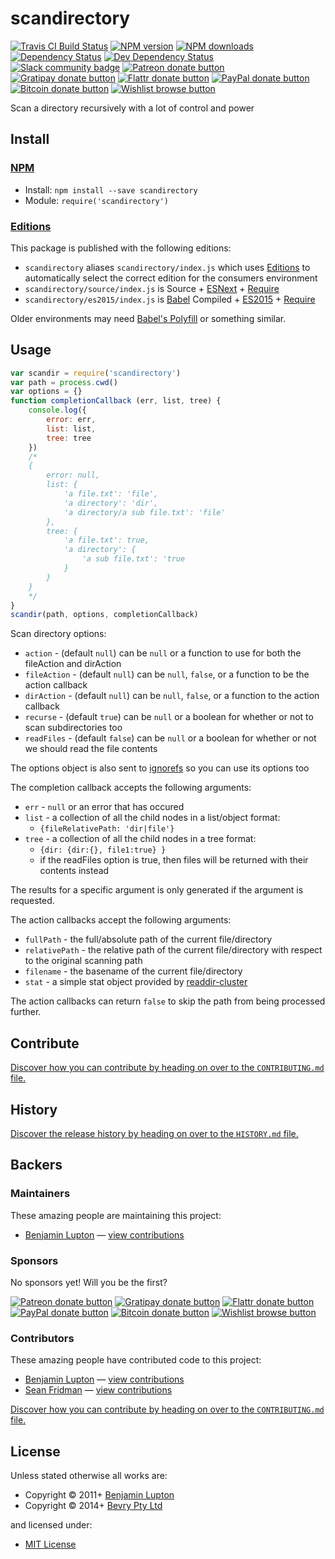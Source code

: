 <!-- TITLE/ -->

<h1>scandirectory</h1>

<!-- /TITLE -->


<!-- BADGES/ -->

<span class="badge-travisci"><a href="http://travis-ci.org/bevry/scandirectory" title="Check this project's build status on TravisCI"><img src="https://img.shields.io/travis/bevry/scandirectory/master.svg" alt="Travis CI Build Status" /></a></span>
<span class="badge-npmversion"><a href="https://npmjs.org/package/scandirectory" title="View this project on NPM"><img src="https://img.shields.io/npm/v/scandirectory.svg" alt="NPM version" /></a></span>
<span class="badge-npmdownloads"><a href="https://npmjs.org/package/scandirectory" title="View this project on NPM"><img src="https://img.shields.io/npm/dm/scandirectory.svg" alt="NPM downloads" /></a></span>
<span class="badge-daviddm"><a href="https://david-dm.org/bevry/scandirectory" title="View the status of this project's dependencies on DavidDM"><img src="https://img.shields.io/david/bevry/scandirectory.svg" alt="Dependency Status" /></a></span>
<span class="badge-daviddmdev"><a href="https://david-dm.org/bevry/scandirectory#info=devDependencies" title="View the status of this project's development dependencies on DavidDM"><img src="https://img.shields.io/david/dev/bevry/scandirectory.svg" alt="Dev Dependency Status" /></a></span>
<br class="badge-separator" />
<span class="badge-slackin"><a href="https://slack.bevry.me" title="Join this project's slack community"><img src="https://slack.bevry.me/badge.svg" alt="Slack community badge" /></a></span>
<span class="badge-patreon"><a href="http://patreon.com/bevry" title="Donate to this project using Patreon"><img src="https://img.shields.io/badge/patreon-donate-yellow.svg" alt="Patreon donate button" /></a></span>
<span class="badge-gratipay"><a href="https://www.gratipay.com/bevry" title="Donate weekly to this project using Gratipay"><img src="https://img.shields.io/badge/gratipay-donate-yellow.svg" alt="Gratipay donate button" /></a></span>
<span class="badge-flattr"><a href="https://flattr.com/profile/balupton" title="Donate to this project using Flattr"><img src="https://img.shields.io/badge/flattr-donate-yellow.svg" alt="Flattr donate button" /></a></span>
<span class="badge-paypal"><a href="https://bevry.me/paypal" title="Donate to this project using Paypal"><img src="https://img.shields.io/badge/paypal-donate-yellow.svg" alt="PayPal donate button" /></a></span>
<span class="badge-bitcoin"><a href="https://bevry.me/bitcoin" title="Donate once-off to this project using Bitcoin"><img src="https://img.shields.io/badge/bitcoin-donate-yellow.svg" alt="Bitcoin donate button" /></a></span>
<span class="badge-wishlist"><a href="https://bevry.me/wishlist" title="Buy an item on our wishlist for us"><img src="https://img.shields.io/badge/wishlist-donate-yellow.svg" alt="Wishlist browse button" /></a></span>

<!-- /BADGES -->


<!-- DESCRIPTION/ -->

Scan a directory recursively with a lot of control and power

<!-- /DESCRIPTION -->


<!-- INSTALL/ -->

<h2>Install</h2>

<a href="https://npmjs.com" title="npm is a package manager for javascript"><h3>NPM</h3></a><ul>
<li>Install: <code>npm install --save scandirectory</code></li>
<li>Module: <code>require('scandirectory')</code></li></ul>

<h3><a href="https://github.com/bevry/editions" title="Editions are the best way to produce and consume packages you care about.">Editions</a></h3>

<p>This package is published with the following editions:</p>

<ul><li><code>scandirectory</code> aliases <code>scandirectory/index.js</code> which uses <a href="https://github.com/bevry/editions" title="Editions are the best way to produce and consume packages you care about.">Editions</a> to automatically select the correct edition for the consumers environment</li>
<li><code>scandirectory/source/index.js</code> is Source + <a href="https://babeljs.io/docs/learn-es2015/" title="ECMAScript Next">ESNext</a> + <a href="https://nodejs.org/dist/latest-v5.x/docs/api/modules.html" title="Node/CJS Modules">Require</a></li>
<li><code>scandirectory/es2015/index.js</code> is <a href="https://babeljs.io" title="The compiler for writing next generation JavaScript">Babel</a> Compiled + <a href="http://babeljs.io/docs/plugins/preset-es2015/" title="ECMAScript 2015">ES2015</a> + <a href="https://nodejs.org/dist/latest-v5.x/docs/api/modules.html" title="Node/CJS Modules">Require</a></li></ul>

<p>Older environments may need <a href="https://babeljs.io/docs/usage/polyfill/" title="A polyfill that emulates missing ECMAScript environment features">Babel's Polyfill</a> or something similar.</p>

<!-- /INSTALL -->


## Usage

``` javascript
var scandir = require('scandirectory')
var path = process.cwd()
var options = {}
function completionCallback (err, list, tree) {
	console.log({
		error: err,
		list: list,
		tree: tree
	})
	/*
	{
		error: null,
		list: {
			'a file.txt': 'file',
			'a directory': 'dir',
			'a directory/a sub file.txt': 'file'
		},
		tree: {
			'a file.txt': true,
			'a directory': {
				'a sub file.txt': 'true
			}
		}
	}
	*/
}
scandir(path, options, completionCallback)
```

Scan directory options:

- `action` - (default `null`) can be `null` or a function to use for both the fileAction and dirAction
- `fileAction` - (default `null`) can be `null`, `false`, or a function to be the action callback
- `dirAction` - (default `null`) can be `null`, `false`, or a function to the action callback
- `recurse` - (default `true`) can be `null` or a boolean for whether or not to scan subdirectories too
- `readFiles` - (default `false`) can be `null` or a boolean for whether or not we should read the file contents

The options object is also sent to [ignorefs](https://github.com/bevry/ignorefs) so you can use its options too

The completion callback accepts the following arguments:

- `err` - `null` or an error that has occured
- `list` - a collection of all the child nodes in a list/object format:
	- `{fileRelativePath: 'dir|file'}`
- `tree` - a collection of all the child nodes in a tree format:
	- `{dir: {dir:{}, file1:true} }`
	- if the readFiles option is true, then files will be returned with their contents instead

The results for a specific argument is only generated if the argument is requested.

The action callbacks accept the following arguments:

- `fullPath` - the full/absolute path of the current file/directory
- `relativePath` - the relative path of the current file/directory with respect to the original scanning path
- `filename` - the basename of the current file/directory
- `stat` - a simple stat object provided by [readdir-cluster](https://github.com/bevry/readdir-cluster)

The action callbacks can return `false` to skip the path from being processed further.


<!-- CONTRIBUTE/ -->

<h2>Contribute</h2>

<a href="https://github.com/bevry/scandirectory/blob/master/CONTRIBUTING.md#files">Discover how you can contribute by heading on over to the <code>CONTRIBUTING.md</code> file.</a>

<!-- /CONTRIBUTE -->


<!-- HISTORY/ -->

<h2>History</h2>

<a href="https://github.com/bevry/scandirectory/blob/master/HISTORY.md#files">Discover the release history by heading on over to the <code>HISTORY.md</code> file.</a>

<!-- /HISTORY -->


<!-- BACKERS/ -->

<h2>Backers</h2>

<h3>Maintainers</h3>

These amazing people are maintaining this project:

<ul><li><a href="http://balupton.com">Benjamin Lupton</a> — <a href="https://github.com/bevry/scandirectory/commits?author=balupton" title="View the GitHub contributions of Benjamin Lupton on repository bevry/scandirectory">view contributions</a></li></ul>

<h3>Sponsors</h3>

No sponsors yet! Will you be the first?

<span class="badge-patreon"><a href="http://patreon.com/bevry" title="Donate to this project using Patreon"><img src="https://img.shields.io/badge/patreon-donate-yellow.svg" alt="Patreon donate button" /></a></span>
<span class="badge-gratipay"><a href="https://www.gratipay.com/bevry" title="Donate weekly to this project using Gratipay"><img src="https://img.shields.io/badge/gratipay-donate-yellow.svg" alt="Gratipay donate button" /></a></span>
<span class="badge-flattr"><a href="https://flattr.com/profile/balupton" title="Donate to this project using Flattr"><img src="https://img.shields.io/badge/flattr-donate-yellow.svg" alt="Flattr donate button" /></a></span>
<span class="badge-paypal"><a href="https://bevry.me/paypal" title="Donate to this project using Paypal"><img src="https://img.shields.io/badge/paypal-donate-yellow.svg" alt="PayPal donate button" /></a></span>
<span class="badge-bitcoin"><a href="https://bevry.me/bitcoin" title="Donate once-off to this project using Bitcoin"><img src="https://img.shields.io/badge/bitcoin-donate-yellow.svg" alt="Bitcoin donate button" /></a></span>
<span class="badge-wishlist"><a href="https://bevry.me/wishlist" title="Buy an item on our wishlist for us"><img src="https://img.shields.io/badge/wishlist-donate-yellow.svg" alt="Wishlist browse button" /></a></span>

<h3>Contributors</h3>

These amazing people have contributed code to this project:

<ul><li><a href="http://balupton.com">Benjamin Lupton</a> — <a href="https://github.com/bevry/scandirectory/commits?author=balupton" title="View the GitHub contributions of Benjamin Lupton on repository bevry/scandirectory">view contributions</a></li>
<li><a href="http://seanfridman.com">Sean Fridman</a> — <a href="https://github.com/bevry/scandirectory/commits?author=sfrdmn" title="View the GitHub contributions of Sean Fridman on repository bevry/scandirectory">view contributions</a></li></ul>

<a href="https://github.com/bevry/scandirectory/blob/master/CONTRIBUTING.md#files">Discover how you can contribute by heading on over to the <code>CONTRIBUTING.md</code> file.</a>

<!-- /BACKERS -->


<!-- LICENSE/ -->

<h2>License</h2>

Unless stated otherwise all works are:

<ul><li>Copyright &copy; 2011+ <a href="http://balupton.com">Benjamin Lupton</a></li>
<li>Copyright &copy; 2014+ <a href="http://bevry.me">Bevry Pty Ltd</a></li></ul>

and licensed under:

<ul><li><a href="http://spdx.org/licenses/MIT.html">MIT License</a></li></ul>

<!-- /LICENSE -->
